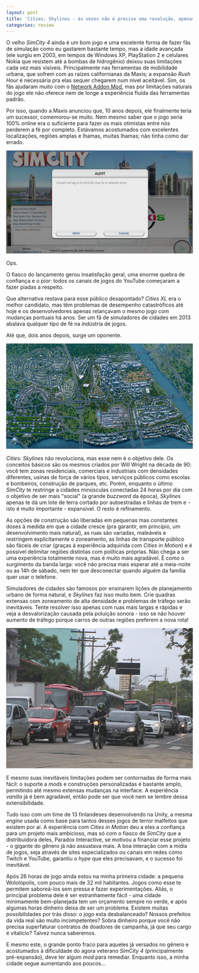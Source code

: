 ```yaml
---
layout: post
title: 'Cities: Skylines - às vezes não é preciso uma revolução, apenas evolução'
categories: review
---
```

O velho *SimCity 4* ainda é um bom jogo e uma excelente forma de fazer fãs de simulação como eu gastarem bastante tempo, mas a idade avançada (ele surgiu em 2003, em tempos de Windows XP, PlayStation 2 e celulares Nokia que resistem até a bombas de hidrogênio) deixou suas limitações cada vez mais visíveis. Principalmente nas ferramentas de mobilidade urbana, que sofrem com as raízes californianas da Maxis; a expansão *Rush Hour* é necessária pra elas sequer chegarem num nível aceitável. Sim, os fãs ajudaram muito com o [Network Addon Mod](http://community.simtropolis.com/files/file/26793-network-addon-mod-for-windows-installer/), mas por limitações naturais do jogo ele não oferece nem de longe a experiência fluída das ferramentas padrão.

Por isso, quando a Maxis anunciou que, 10 anos depois, ele finalmente teria um sucessor, comemorou-se muito. Nem mesmo saber que o jogo seria 100% online era o suficiente para fazer os mais otimistas entre nós perderem a fé por completo. Estávamos acostumados com excelentes localizações, regiões amplas e lhamas, muitas lhamas; não tinha como dar errado.

!["Como transformar um estúdio adorado por todos numa fonte de vergonha alheia sem fim: Parte II" (a I foi lançada pela Blizzard cerca de um ano antes)](/assets/images/1_8iH27COeKNa_IMnffcJiLQ.jpeg)

Ops.

O fiasco do lançamento gerou insatisfação geral, uma enorme quebra de confiança e o pior: todos os canais de jogos do YouTube começaram a fazer piadas a respeito.

Que alternativa restava para esse público desapontado? *Cities XL* era o melhor candidato, mas têm problemas de desempenho catastróficos até hoje e os desenvolvedores apenas relançavam o mesmo jogo com mudanças pontuais há anos. Ser um fã de simuladores de cidades em 2013 abalava qualquer tipo de fé na indústria de jogos.

Até que, dois anos depois, surge um oponente.

![Olar](/assets/images/1_iklveks7w-f9dktmblgzfa.jpeg)

*Cities: Skylines* não revoluciona, mas esse nem é o objetivo dele. Os conceitos básicos são os mesmos criados por Will Wright na década de 90: você tem zonas residenciais, comerciais e industriais com densidades diferentes, usinas de força de vários tipos, serviços públicos como escolas e bombeiros, construção de parques, etc. Porém, enquanto o último *SimCity* te restringe a cidades minúsculas conectadas 24 horas por dia com o objetivo de ser mais "social" (a grande *buzzword* da época), *Skylines* apenas te dá um lote de terra cortado por autoestradas e linhas de trem e  - isto é muito importante - expansível.
O resto é refinamento.

As opções de construção são liberadas em pequenas mas constantes doses à medida em que a cidade cresce (pra garantir, em princípio, um desenvolvimento mais natural), as ruas são variadas, maleáveis e restringem explicitamente o zoneamento, as linhas de transporte público são fáceis de criar (graças à experiência adquirida com *Cities in Motion*) e é possível delimitar regiões distintas com políticas próprias. Não chega a ser uma experiência totalmente nova, mas é muito mais agradável. É como o surgimento da banda larga: você não precisa mais esperar até a meia-noite ou as 14h de sábado, nem ter que desconectar quando alguém da família quer usar o telefone.

Simuladores de cidades são famosos por ensinarem lições de planejamento urbano de forma natural, e *Skylines* faz isso muito bem. Crie quadras extensas com zoneamento de alta densidade e problemas de tráfego serão inevitáveis. Tente resolver isso apenas com ruas mais largas e rápidas e veja a desvalorização causada pela poluição sonora - isso se não houver aumento de tráfego porque carros de outras regiões preferem a nova rota!

![De minha parte, queria presentear duas pessoas: o secretário de transportes de Porto Alegre e o secretário de obras.](/assets/images/1_5LEe-0lbWO1J_pk8QD5Ctw.png)

E mesmo suas inevitáveis limitações podem ser contornadas de forma mais fácil: o suporte a *mods* e construções personalizadas é bastante amplo, permitindo até mesmo extensas mudanças na interface. A experiência *vanilla* já é bem agradável, então pode ser que você nem se lembre dessa extensibilidade.

Tudo isso com um time de 13 finlandeses desenvolvendo na Unity, a mesma *engine* usada como base para tantos desses jogos de terror malfeitos que existem por aí. A experiência com *Cities in Motion* deu a eles a confiança para um projeto mais ambicioso, mas só com o fiasco de *SimCity* que a distribuidora deles, Paradox Interactive, se motivou a financiar esse projeto - o gigante do gênero já não assustava mais. A boa interação com a mídia de jogos, seja através de sites especializados ou canais em redes como Twitch e YouTube, garantiu o *hype* que eles precisavam, e o sucesso foi inevitável.

Após 26 horas de jogo ainda estou na minha primeira cidade: a pequena Wololópolis, com pouco mais de 32 mil habitantes. Jogos como esse te permitem saboreá-los sem pressa e fazer experimentações. Aliás, o principal problema dele é ser estranhamente fácil - uma cidade minimamente bem-planejada tem um orçamento sempre no verde, e após algumas horas dinheiro deixa de ser um problema. Existem muitas possibilidades por trás disso: o jogo esta desbalanceado? Nossos prefeitos da vida real são muito incompetentes? Sobra dinheiro porque você não precisa superfaturar contratos de doadores de campanha, já que seu cargo é vitalício? Talvez nunca saberemos.

E mesmo este, o grande ponto fraco para aqueles já versados no gênero e acostumados à dificuldade do agora veterano *SimCity 4* (principalmente pré-expansão), deve ter algum *mod* para remediar. Enquanto isso, a minha cidade segue aumentando aos poucos...
